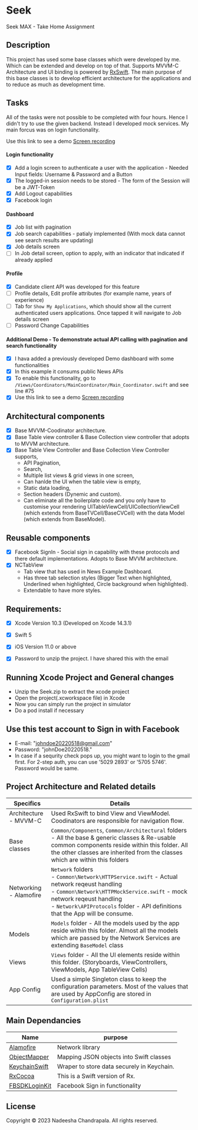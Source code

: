 # Seek
Seek MAX - Take Home Assignment

## Description
This project has used some base classes which were developed by me. Which can be extended and develop on top of that. Supports MVVM-C Architecture and UI binding is powered by [RxSwift](https://github.com/ReactiveX/RxSwift). The main purpose of this base classes is to develop efficient architecture for the applications and to reduce as much as development time.

## Tasks
All of the tasks were not possible to be completed with four hours. Hence I didn't try to use the given backend. Instead I developed mock services. My main forcus was on login functionality.

Use this link to see a demo [Screen recording](https://drive.google.com/file/d/1VFBT7nbkPbMcQLdiXqaD67fzMr3dA7Hr/view?usp=sharing)

#### Login functionality
- [x] Add a login screen to authenticate a user with the application - Needed Input fields: Username & Password and a Button
- [x] The logged-in session needs to be stored - The form of the Session will be a JWT-Token
- [x] Add Logout capabilities
- [x] Facebook login

#### Dashboard
- [x] Job list with pagination
- [x] Job search capabilities - patialy implemented (With mock data cannot see search results are updating) 
- [x] Job details screen
- [ ] In Job detail screen, option to apply, with an indicator that indicated if already applied

#### Profile
- [x] Candidate client API was developed for this feature
- [ ] Profile details, Edit profile attributes (for example name, years of experience)
- [ ] Tab for `Show My Applications`, which should show all the current authenticated users applications. Once tapped it will navigate to Job details screen
- [ ] Password Change Capabilities

#### Additional Demo - To demonstrate actual API calling with pagination and search functionality
- [x] I hava added a previously developed Demo dashboard with some functionalities
- [x] In this example it consums public News APIs
- [x] To enable this functionality, go to `/Views/Coordinators/MainCoordinator/Main_Coordinator.swift` and see line #75
- [x] Use this link to see a demo [Screen recording](https://drive.google.com/file/d/1MYjdav2e5nzdclOgJy44Rsyerqh83xcA/view?usp=sharing)

## Architectural components
- [x] Base MVVM-Coodinator architecture.
- [x] Base Table view controller & Base Collection view controller that adopts to MVVM architecture.
- [x] Base Table View Controller and Base Collection View Controller supports,
  - API Pagination,
  - Search,
  - Multiple list views & grid views in one screen,
  - Can hanlde the UI when the table view is empty,
  - Static data loading,
  - Section headers (Dynemic and custom).
  - Can eliminate all the boilerplate code and you only have to customise your rendering UITableViewCell/UICollectionViewCell (which extends from BaseTVCell/BaseCVCell) with the data Model (which extends from BaseModel).

## Reusable components
- [x] Facebook SignIn - Social sign in capability with these protocols and there default implementations. Adopts to Base MVVM architecture.
- [x] NCTabView
  - Tab view that has used in News Example Dashboard.
  - Has three tab selection styles (Bigger Text when highlighted, Underlined when highlighted, Circle background when highlighted).
  - Extendable to have more styles.

## Requirements:
- [x] Xcode Version 10.3 (Developed on Xcode 14.3.1)
- [x] Swift 5
- [x] iOS Version 11.0 or above
- [x] Password to unzip the project. I have shared this with the email


 ## Running Xcode Project and General changes
 - Unzip the Seek.zip to extract the xcode project
 - Open the project(.xcworkspace file) in Xcode
 - Now you can simply run the project in simulator
 - Do a pod install if necessary

## Use this test account to Sign in with Facebook
 - E-mail: "johndoe20220518@gmail.com"
 - Password: "johnDoe20220518."
 - In case if a sequrity check pops up, you might want to login to the gmail first. For 2-step auth, you can use '5029 2893' or '5705 5746'. Password would be same. 
  
## Project Architecture and Related details

Specifics                 | Details
--------------------------|------------------------------------------------------------------------
| Architecture - MVVM-C   | Used RxSwift to bind View and ViewModel. Coodinators are responsible for navigation flow.
| Base classes            | `Common/Components`, `Common/Architectural` folders - All the base & generic classes & Re-usable common components reside within this folder. All the other classes are inherited from the classes which are within this folders
| Networking - Alamofire  | `Network` folders<br/>- `Common\Network\HTTPService.swift` - Actual network reqeust handling<br/>- `Common\Network\HTTPMockService.swift` - mock network reqeust handling<br/>- `Network\APIProtocols` folder - API definitions that the App will be consume. <br/>
| Models                  | `Models` folder - All the models used by the app reside within this folder. Almost all the models which are passed by the Network Services are extending `BaseModel` class
| Views                   | `Views` folder - All the UI elements reside within this folder. (Storyboards, ViewControllers, ViewModels, App TableView Cells)
| App Config                 | Used a simple Singleton class to keep the configuration parameters. Most of the values that are used by AppConfig are stored in `Configuration.plist`


## Main Dependancies

Name                          | purpose
--------------------------    | -----------------------------------------------------
[Alamofire](https://github.com/Alamofire/Alamofire) | Network library
[ObjectMapper](https://github.com/tristanhimmelman/ObjectMapper) | Mapping JSON objects into Swift classes
[KeychainSwift](https://github.com/evgenyneu/keychain-swift) | Wraper to store data securely in Keychain.
[RxCocoa](https://github.com/ReactiveX/RxSwift) | This is a Swift version of Rx.
[FBSDKLoginKit](https://developers.facebook.com/docs/facebook-login/ios/) | Facebook Sign in functionality

## License

Copyright © 2023 Nadeesha Chandrapala. All rights reserved.
